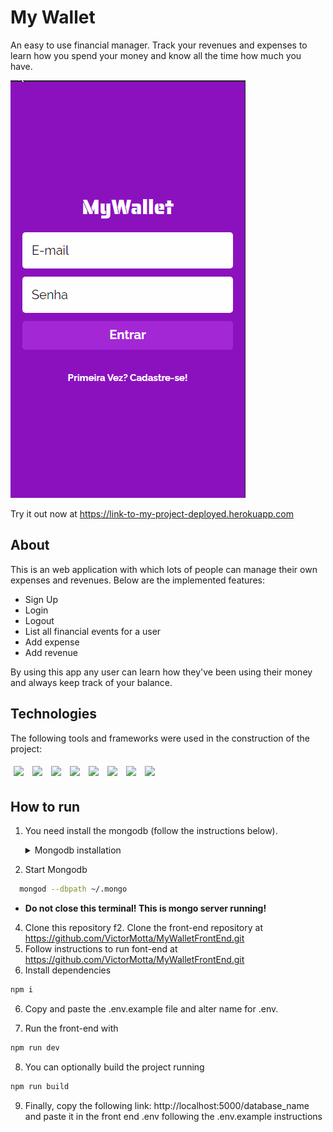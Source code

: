 # My Wallet

An easy to use financial manager. Track your revenues and expenses to learn how you spend your money and know all the time how much you have.

<img src="./assets/gif_mywallet.gif" />

Try it out now at https://link-to-my-project-deployed.herokuapp.com

## About

This is an web application with which lots of people can manage their own expenses and revenues. Below are the implemented features:

- Sign Up
- Login
- Logout
- List all financial events for a user
- Add expense
- Add revenue

By using this app any user can learn how they've been using their money and always keep track of your balance.

## Technologies

The following tools and frameworks were used in the construction of the project:<br>

<p>
  <img style='margin: 5px;' src='https://img.shields.io/badge/nodejs%20-%2320232a.svg?&style=for-the-badge&color=informational&logo=node.js&logoColor=%3a3a3a'>
  <img style='margin: 5px;' src='https://img.shields.io/badge/mongodb%20-%2320232a.svg?&style=for-the-badge&color=informational&logo=mongodb&logoColor=%3a3a3a'>
  <img style='margin: 5px;' src='https://img.shields.io/badge/joi%20-%2320232a.svg?&style=for-the-badge&color=informational&logo=joi&logoColor=%3a3a3a'>
  <img style='margin: 5px;' src='https://img.shields.io/badge/express%20-%2320232a.svg?&style=for-the-badge&color=informational&logo=express&logoColor=%3a3a3a'>
  <img style='margin: 5px;' src='https://img.shields.io/badge/bcrypt%20-%2320232a.svg?&style=for-the-badge&color=informational&logo=bcrypt&logoColor=%3a3a3a'>
  <img style='margin: 5px;' src='https://img.shields.io/badge/bcrypt%20-%2320232a.svg?&style=for-the-badge&color=informational&logo=bcrypt&logoColor=%3a3a3a'>
  <img style='margin: 5px;' src='https://img.shields.io/badge/uuid%20-%2320232a.svg?&style=for-the-badge&color=informational&logo=uuid&logoColor=%3a3a3a'>
  <img style='margin: 5px;' src='https://img.shields.io/badge/dotenv%20-%2320232a.svg?&style=for-the-badge&color=informational&logo=dotenv&logoColor=%3a3a3a'>
</p>

## How to run

1. You need install the mongodb (follow the instructions below).
   <details>
   <summary>Mongodb installation</summary>
      <details>
      <summary>In Ubuntu 20.04</summary>

   1. How do I know if my version? In the terminal type:
        
          
          lsb_release -a
          
        
   2. Run the following commands in the terminal:
        
         
          wget -qO - https://www.mongodb.org/static/pgp/server-5.0.asc | sudo apt-key add -
          echo "deb [ arch=amd64,arm64 ] https://repo.mongodb.org/apt/ubuntu focal/mongodb-org/5.0 multiverse" | sudo tee /etc/apt/sources.list.d/mongodb-org-5.0.list
          sudo apt-get update
          sudo apt-get install -y mongodb-org
          mkdir ~/.mongo # mongo data will be stored here, in the next commands we will see howo
          
        
   3. If the first command fails, run the following commands:
        
          
          sudo apt-get install gnupg wget
          
        
      and try the first command again.

        ___
   </details>
   <details>
      <summary>In Ubuntu 22.04+</summary>
    
   1. How do I know if my version? In the terminal type:
         
         ```bash
         lsb_release -a
         ```
         
   2. Run the following commands in the terminal:
         
        ```bash
        sudo apt-get install gnupg wget
        wget -qO - https://www.mongodb.org/static/pgp/server-5.0.asc | sudo apt-key add -
        echo "deb [ arch=amd64,arm64 ] https://repo.mongodb.org/apt/ubuntu focal/mongodb-org/5.0 multiverse" | sudo tee /etc/apt/sources.list.d/mongodb-org-5.0.list
        sudo apt-get update
         
        wget http://archive.ubuntu.com/ubuntu/pool/main/o/openssl/libssl1.1_1.1.1f-1ubuntu2_amd64.deb

        sudo dpkg -i libssl1.1_1.1.1f-1ubuntu2_amd64.deb

        sudo apt install -y mongodb-org
        mkdir ~/.mongo # mongo data will be stored here, in the next commands we will see how
        ```
        ___
   </details>

</details>

2. Start Mongodb
  ```bash
    mongod --dbpath ~/.mongo
  ```
  + **Do not close this terminal! This is mongo server running!**
  
4. Clone this repository
   f2. Clone the front-end repository at https://github.com/VictorMotta/MyWalletFrontEnd.git
4. Follow instructions to run font-end at https://github.com/VictorMotta/MyWalletFrontEnd.git
5. Install dependencies

```bash
npm i
```

6.  Copy and paste the .env.example file and alter name for .env.

7.  Run the front-end with

```bash
npm run dev
```

8. You can optionally build the project running

```bash
npm run build
```

9. Finally, copy the following link: http://localhost:5000/database_name and paste it in the front end .env following the .env.example instructions
